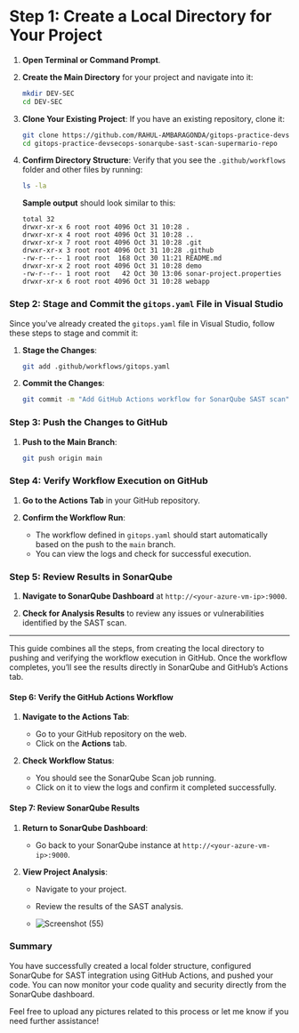 # Step 1: Create a Local Directory for Your Project

1. **Open Terminal or Command Prompt**.

2. **Create the Main Directory** for your project and navigate into it:
   ```bash
   mkdir DEV-SEC
   cd DEV-SEC
   ```

3. **Clone Your Existing Project**: If you have an existing repository, clone it:
   ```bash
   git clone https://github.com/RAHUL-AMBARAGONDA/gitops-practice-devsecops-sonarqube-sast-scan-supermario-repo.git
   cd gitops-practice-devsecops-sonarqube-sast-scan-supermario-repo
   ```

4. **Confirm Directory Structure**: Verify that you see the `.github/workflows` folder and other files by running:
   ```bash
   ls -la
   ```

   **Sample output** should look similar to this:
   ```plaintext
   total 32
   drwxr-xr-x 6 root root 4096 Oct 31 10:28 .
   drwxr-xr-x 4 root root 4096 Oct 31 10:28 ..
   drwxr-xr-x 7 root root 4096 Oct 31 10:28 .git
   drwxr-xr-x 3 root root 4096 Oct 31 10:28 .github
   -rw-r--r-- 1 root root  168 Oct 30 11:21 README.md
   drwxr-xr-x 2 root root 4096 Oct 31 10:28 demo
   -rw-r--r-- 1 root root   42 Oct 30 13:06 sonar-project.properties
   drwxr-xr-x 6 root root 4096 Oct 31 10:28 webapp
   ```

### Step 2: Stage and Commit the `gitops.yaml` File in Visual Studio

Since you've already created the `gitops.yaml` file in Visual Studio, follow these steps to stage and commit it:

1. **Stage the Changes**:
   ```bash
   git add .github/workflows/gitops.yaml
   ```

2. **Commit the Changes**:
   ```bash
   git commit -m "Add GitHub Actions workflow for SonarQube SAST scan"
   ```

### Step 3: Push the Changes to GitHub

1. **Push to the Main Branch**:
   ```bash
   git push origin main
   ```

### Step 4: Verify Workflow Execution on GitHub

1. **Go to the Actions Tab** in your GitHub repository.

2. **Confirm the Workflow Run**:
   - The workflow defined in `gitops.yaml` should start automatically based on the push to the `main` branch.
   - You can view the logs and check for successful execution.

### Step 5: Review Results in SonarQube

1. **Navigate to SonarQube Dashboard** at `http://<your-azure-vm-ip>:9000`.

2. **Check for Analysis Results** to review any issues or vulnerabilities identified by the SAST scan.

---

This guide combines all the steps, from creating the local directory to pushing and verifying the workflow execution in GitHub. Once the workflow completes, you’ll see the results directly in SonarQube and GitHub’s Actions tab.
#### Step 6: Verify the GitHub Actions Workflow

1. **Navigate to the Actions Tab**:
   - Go to your GitHub repository on the web.
   - Click on the **Actions** tab.

2. **Check Workflow Status**:
   - You should see the SonarQube Scan job running.
   - Click on it to view the logs and confirm it completed successfully.

#### Step 7: Review SonarQube Results

1. **Return to SonarQube Dashboard**:
   - Go back to your SonarQube instance at `http://<your-azure-vm-ip>:9000`.

2. **View Project Analysis**:
   - Navigate to your project.
   - Review the results of the SAST analysis.
  
   - ![Screenshot (55)](https://github.com/user-attachments/assets/3b78ac3b-63c0-44c1-94ab-1b6197b20e51)


### Summary

You have successfully created a local folder structure, configured SonarQube for SAST integration using GitHub Actions, and pushed your code. You can now monitor your code quality and security directly from the SonarQube dashboard.

Feel free to upload any pictures related to this process or let me know if you need further assistance!
